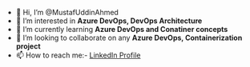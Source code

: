 - 👋 Hi, I’m @MustafUddinAhmed
- 👀 I’m interested in **Azure DevOps, DevOps Architecture**
- 🌱 I’m currently learning **Azure DevOps and Conatiner concepts**
- 💞️ I’m looking to collaborate on any **Azure DevOps, Containerization project**
- 📫 How to reach me:- [LinkedIn Profile](https://www.linkedin.com/in/mustafuddinahmed/ "LinkedIn Profile")

<!---
MustafUddinAhmed/MustafUddinAhmed is a ✨ special ✨ repository because its `README.md` (this file) appears on your GitHub profile.
You can click the Preview link to take a look at your changes.
--->
